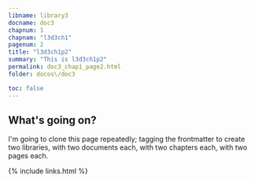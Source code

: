 ```yaml
---
libname: library3
docname: doc3
chapnum: 1
chapnam: "l3d3ch1"
pagenum: 2
title: "l3d3ch1p2"
summary: "This is l3d3ch1p2"
permalink: doc3_chap1_page2.html
folder: docos\/doc3

toc: false
---
```


## What's going on?

I'm going to clone this page repeatedly; tagging the frontmatter to create two libraries, with two documents each, with two chapters each, with two pages each.

{% include links.html %}
